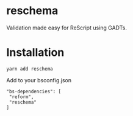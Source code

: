 # reschema

Validation made easy for ReScript using GADTs.

# Installation

```
yarn add reschema
```

Add to your bsconfig.json
```
"bs-dependencies": [
 "reform",
 "reschema"
]
```